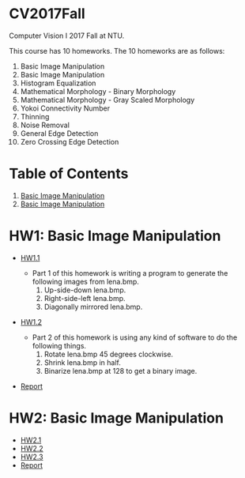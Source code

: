 # CV2017Fall
Computer Vision I 2017 Fall at NTU.

This course has 10 homeworks. The 10 homeworks are as follows:

1. Basic Image Manipulation
2. Basic Image Manipulation
3. Histogram Equalization
4. Mathematical Morphology - Binary Morphology
5. Mathematical Morphology - Gray Scaled Morphology
6. Yokoi Connectivity Number
7. Thinning
8. Noise Removal
9. General Edge Detection
10. Zero Crossing Edge Detection

# Table of Contents
<!--ts-->
   1. [Basic Image Manipulation](https://github.com/JasonYao81000/CV2017Fall/blob/master/README.md#hw1-basic-image-manipulation)
   2. [Basic Image Manipulation](https://github.com/JasonYao81000/CV2017Fall/blob/master/README.md#hw2-basic-image-manipulation)
<!--te-->

# HW1: Basic Image Manipulation
* [HW1.1](https://github.com/JasonYao81000/CV2017Fall/tree/master/HW1/HW1.1)

   * Part 1 of this homework is writing a program to generate the following images from lena.bmp.
      1. Up-side-down lena.bmp.
      2. Right-side-left lena.bmp.
      3. Diagonally mirrored lena.bmp.

* [HW1.2](https://github.com/JasonYao81000/CV2017Fall/tree/master/HW1/HW1.2)

   * Part 2 of this homework is using any kind of software to do the following things.
      1. Rotate lena.bmp 45 degrees clockwise.
      2. Shrink lena.bmp in half.
      3. Binarize lena.bmp at 128 to get a binary image.
      
* [Report](https://github.com/JasonYao81000/CV2017Fall/blob/master/HW1/CV1_HW1_%E5%A7%9A%E5%98%89%E6%98%87_R06922002.pdf)

# HW2: Basic Image Manipulation
* [HW2.1](https://github.com/JasonYao81000/CV2017Fall/tree/master/HW2/HW2.1)
* [HW2.2](https://github.com/JasonYao81000/CV2017Fall/tree/master/HW2/HW2.2)
* [HW2.3](https://github.com/JasonYao81000/CV2017Fall/tree/master/HW2/HW2.3)
* [Report](https://github.com/JasonYao81000/CV2017Fall/blob/master/HW2/CV1_HW2_%E5%A7%9A%E5%98%89%E6%98%87_R06922002.pdf)
